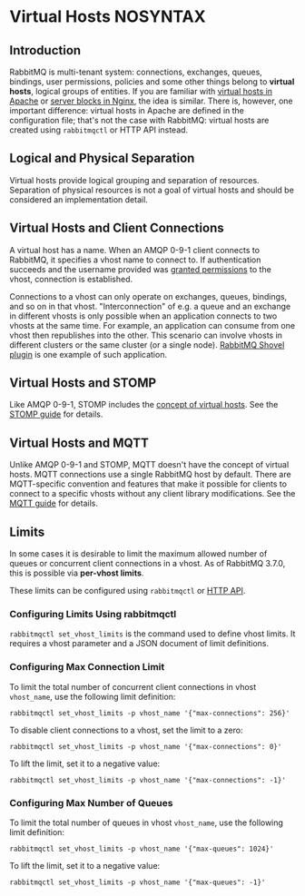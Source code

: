 <!--
Copyright (c) 2007-2018 Pivotal Software, Inc.

All rights reserved. This program and the accompanying materials
are made available under the terms of the under the Apache License,
Version 2.0 (the "License”); you may not use this file except in compliance
with the License. You may obtain a copy of the License at

http://www.apache.org/licenses/LICENSE-2.0

Unless required by applicable law or agreed to in writing, software
distributed under the License is distributed on an "AS IS" BASIS,
WITHOUT WARRANTIES OR CONDITIONS OF ANY KIND, either express or implied.
See the License for the specific language governing permissions and
limitations under the License.
-->

# Virtual Hosts NOSYNTAX

## Introduction

RabbitMQ is multi-tenant system: connections, exchanges, queues, bindings, user permissions,
policies and some other things belong to **virtual hosts**, logical groups of
entities. If you are familiar with [virtual hosts in Apache](https://httpd.apache.org/docs/2.4/vhosts/)
or [server blocks in Nginx](https://www.nginx.com/resources/wiki/start/topics/examples/server_blocks/), the idea is similar.
There is, however, one important difference: virtual hosts in Apache are defined
in the configuration file; that's not the case with RabbitMQ: virtual hosts are
created using `rabbitmqctl` or HTTP API instead.

## Logical and Physical Separation

Virtual hosts provide logical grouping and separation of
resources. Separation of physical resources is not a goal of virtual
hosts and should be considered an implementation detail.


## Virtual Hosts and Client Connections

A virtual host has a name. When an AMQP 0-9-1 client connects to
RabbitMQ, it specifies a vhost name to connect to. If authentication
succeeds and the username provided was [granted permissions](/access-control.html) to the
vhost, connection is established.

Connections to a vhost can only operate on exchanges, queues, bindings, and so on in
that vhost. "Interconnection" of e.g. a queue and an exchange in different vhosts is only possible
when an application connects to two vhosts at the same time. For example, an
application can consume from one vhost then republishes into the other. This scenario
can involve vhosts in different clusters or the same cluster (or a single node).
[RabbitMQ Shovel plugin](/shovel.html) is one example of such application.


## Virtual Hosts and STOMP

Like AMQP 0-9-1, STOMP includes the [concept of virtual hosts](https://stomp.github.io/stomp-specification-1.2.html#CONNECT_or_STOMP_Frame). See
the [STOMP guide](/stomp.html) for details.


## Virtual Hosts and MQTT

Unlike AMQP 0-9-1 and STOMP, MQTT doesn't have the concept of virtual
hosts. MQTT connections use a single RabbitMQ host by default. There
are MQTT-specific convention and features that make it possible for
clients to connect to a specific vhosts without any client library
modifications. See the [MQTT guide](/mqtt.html) for details.


## Limits

In some cases it is desirable to limit the maximum allowed number of queues
or concurrent client connections in a vhost. As of RabbitMQ 3.7.0,
this is possible via **per-vhost limits**.

These limits can be configured using `rabbitmqctl` or [HTTP API](/management.html).

### Configuring Limits Using rabbitmqctl

`rabbitmqctl set_vhost_limits` is the command used to define vhost limits.
It requires a vhost parameter and a JSON document of limit definitions.

### Configuring Max Connection Limit

To limit the total number of concurrent client connections in vhost
`vhost_name`, use the following limit definition:

    rabbitmqctl set_vhost_limits -p vhost_name '{"max-connections": 256}'

To disable client connections to a vhost, set the limit to a zero:

    rabbitmqctl set_vhost_limits -p vhost_name '{"max-connections": 0}'

To lift the limit, set it to a negative value:

    rabbitmqctl set_vhost_limits -p vhost_name '{"max-connections": -1}'

### Configuring Max Number of Queues

To limit the total number of queues in vhost
`vhost_name`, use the following limit definition:

    rabbitmqctl set_vhost_limits -p vhost_name '{"max-queues": 1024}'

To lift the limit, set it to a negative value:

    rabbitmqctl set_vhost_limits -p vhost_name '{"max-queues": -1}'

